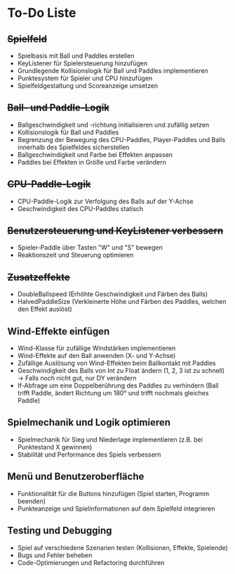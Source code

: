 # To-Do Liste

## ~~Spielfeld~~
- Spielbasis mit Ball und Paddles erstellen
- KeyListener für Spielersteuerung hinzufügen
- Grundlegende Kollisionslogik für Ball und Paddles implementieren
- Punktesystem für Spieler und CPU hinzufügen
- Spielfeldgestaltung und Scoreanzeige umsetzen

## ~~Ball- und Paddle-Logik~~
- Ballgeschwindigkeit und -richtung initialisieren und zufällig setzen
- Kollisionslogik für Ball und Paddles
- Begrenzung der Bewegung des CPU-Paddles, Player-Paddles und Balls innerhalb des Spielfeldes sicherstellen
- Ballgeschwindigkeit und Farbe bei Effekten anpassen
- Paddles bei Effekten in Größe und Farbe verändern

## ~~CPU-Paddle-Logik~~
- CPU-Paddle-Logik zur Verfolgung des Balls auf der Y-Achse
- Geschwindigkeit des CPU-Paddles statisch

## ~~Benutzersteuerung und KeyListener verbessern~~
- Spieler-Paddle über Tasten "W" und "S" bewegen
- Reaktionszeit und Steuerung optimieren

## ~~Zusatzeffekte~~
- DoubleBallspeed (Erhöhte Geschwindigkeit und Färben des Balls)
- HalvedPaddleSize (Verkleinerte Höhe und Färben des Paddles, welchen den Effekt auslöst)

## Wind-Effekte einfügen
- Wind-Klasse für zufällige Windstärken implementieren
- Wind-Effekte auf den Ball anwenden (X- und Y-Achse)
- Zufällige Auslösung von Wind-Effekten beim Ballkontakt mit Paddles
- Geschwindigkeit des Balls von Int zu Float ändern (1, 2, 3 ist zu schnell) -> Falls noch nicht gut, nur DY verändern
- If-Abfrage um eine Doppelberührung des Paddles zu verhindern (Ball trifft Paddle, ändert Richtung um 180° und trifft nochmals gleiches Paddle)

## Spielmechanik und Logik optimieren
- Spielmechanik für Sieg und Niederlage implementieren (z.B. bei Punktestand X gewinnen)
- Stabilität und Performance des Spiels verbessern

## Menü und Benutzeroberfläche
- Funktionalität für die Buttons hinzufügen (Spiel starten, Programm beenden)
- Punkteanzeige und Spielinformationen auf dem Spielfeld integrieren

## Testing und Debugging
- Spiel auf verschiedene Szenarien testen (Kollisionen, Effekte, Spielende)
- Bugs und Fehler beheben
- Code-Optimierungen und Refactoring durchführen
